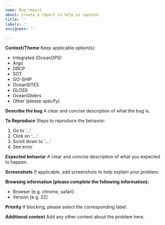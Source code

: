```yaml
---
name: Bug report
about: Create a report to help us improve
title: ''
labels: ''
assignees: ''

---
```


**Context/Theme**
Keep applicable option(s):
- Integrated (OceanOPS) 
- Argo 
- DBCP 
- SOT 
- GO-SHIP 
- OceanSITES 
- GLOSS 
- OceanGliders 
- Other (please specify)

**Describe the bug**
A clear and concise description of what the bug is.

**To Reproduce**
Steps to reproduce the behavior:
1. Go to '...'
2. Click on '....'
3. Scroll down to '....'
4. See error

**Expected behavior**
A clear and concise description of what you expected to happen.

**Screenshots**
If applicable, add screenshots to help explain your problem.

**Browsing information (please complete the following information):**
 - Browser [e.g. chrome, safari]
 - Version [e.g. 22]

**Priority**
If blocking, please select the corresponding label.

**Additional context**
Add any other context about the problem here.
